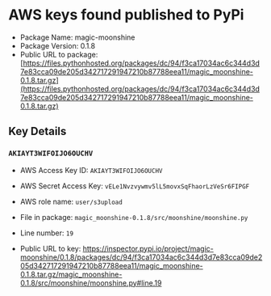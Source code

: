 # AWS keys found published to PyPi

* Package Name: magic-moonshine
* Package Version: 0.1.8
* Public URL to package: [https://files.pythonhosted.org/packages/dc/94/f3ca17034ac6c344d3d7e83cca09de205d342717291947210b87788eea11/magic_moonshine-0.1.8.tar.gz](https://files.pythonhosted.org/packages/dc/94/f3ca17034ac6c344d3d7e83cca09de205d342717291947210b87788eea11/magic_moonshine-0.1.8.tar.gz)

## Key Details

### `AKIAYT3WIFOIJO6OUCHV`

* AWS Access Key ID: `AKIAYT3WIFOIJO6OUCHV`
* AWS Secret Access Key: `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` 
* AWS role name: `user/s3upload`
* File in package: `magic_moonshine-0.1.8/src/moonshine/moonshine.py`
* Line number: `19`

* Public URL to key: https://inspector.pypi.io/project/magic-moonshine/0.1.8/packages/dc/94/f3ca17034ac6c344d3d7e83cca09de205d342717291947210b87788eea11/magic_moonshine-0.1.8.tar.gz/magic_moonshine-0.1.8/src/moonshine/moonshine.py#line.19


